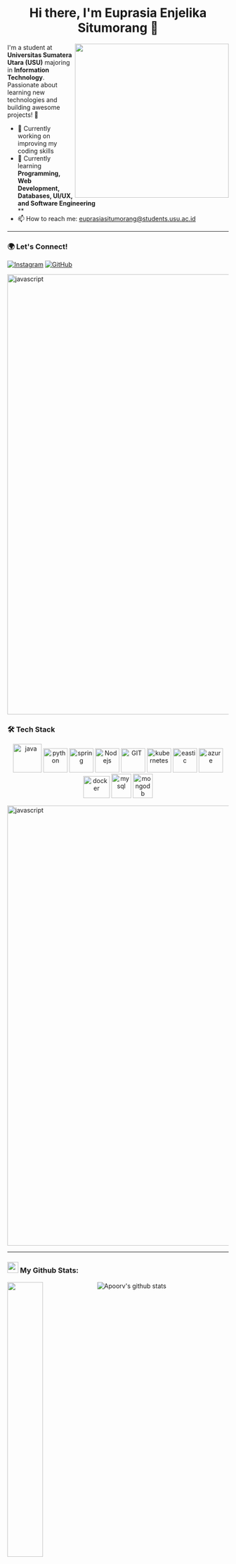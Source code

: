 <h1 align="center">Hi there, I'm Euprasia Enjelika Situmorang 👋 </h1>

<img src="https://media.giphy.com/media/qgQUggAC3Pfv687qPC/giphy.gif" width="350px" align="right" />

I'm a student at **Universitas Sumatera Utara (USU)** majoring in **Information Technology**. Passionate about learning new technologies and building awesome projects! 🚀

- 🔭 Currently working on improving my coding skills
- 🌱 Currently learning **Programming, Web Development, Databases, UI/UX, and Software Engineering**  
**
- 📫 How to reach me: euprasiasitumorang@students.usu.ac.id

---
### 🌍 Let's Connect!

[![Instagram](https://img.shields.io/badge/Instagram-Profile-purple?style=flat&logo=instagram)](https://www.instagram.com/euprasiaasitumorang/)
[![GitHub](https://img.shields.io/badge/GitHub-Profile-black?style=flat&logo=github)](https://github.com/euprasiaaja)

<!-- garis -->
<img align="center" src="https://user-images.githubusercontent.com/73097560/115834477-dbab4500-a447-11eb-908a-139a6edaec5c.gif" alt="javascript" width="1000"/>
<!-- End -->

### 🛠 Tech Stack

<p align="center">
      <img src="https://www.vectorlogo.zone/logos/java/java-icon.svg" alt="java" width="65" height="65"/> 
      <img src="https://www.vectorlogo.zone/logos/python/python-icon.svg" alt="python" width="55" height="55"/>
      <img src="https://www.vectorlogo.zone/logos/springio/springio-icon.svg" alt="spring" width="55" height="55"/>
      <img src="https://www.vectorlogo.zone/logos/nodejs/nodejs-icon.svg" alt="Nodejs" width="55" height="55"/>
      <img src="https://www.vectorlogo.zone/logos/git-scm/git-scm-icon.svg" alt="GIT" width="55" height="55"/> 
      <img src="https://www.vectorlogo.zone/logos/kubernetes/kubernetes-icon.svg" alt="kubernetes" width="55" height="55"/>
      <img src="https://www.vectorlogo.zone/logos/elastic/elastic-icon.svg" alt="eastic" width="55" height="55"/>
      <img src="https://www.vectorlogo.zone/logos/microsoft_azure/microsoft_azure-icon.svg" alt="azure" width="55" height="55"/>
      <img src="https://www.vectorlogo.zone/logos/docker/docker-official.svg" alt="docker" width="60" height="50"/>
      <img src="https://www.vectorlogo.zone/logos/mysql/mysql-icon.svg" alt="mysql" width="45" height="55"/>
      <img src="https://www.vectorlogo.zone/logos/mongodb/mongodb-icon.svg" alt="mongodb" width="45" height="55"/>
</p>
<!-- garis -->
<img align="center" src="https://user-images.githubusercontent.com/73097560/115834477-dbab4500-a447-11eb-908a-139a6edaec5c.gif" alt="javascript" width="1000"/>
<!-- End -->

---
### <img src='https://media1.giphy.com/media/du3J3cXyzhj75IOgvA/giphy.gif?cid=ecf05e47x2g034i9pzwtzzsd3xgg2w9nr94t4tflbbgo3008&rid=giphy.gif' width='25' /> My Github Stats:
![Apoorv's github stats](https://github-readme-stats.vercel.app/api?username=euprasiaaja&show_icons=true&title_color=ffc857&icon_color=8ac926&text_color=daf7dc&bg_color=151515&hide=issues&count_private=true&include_all_commits=true)
<a href="https://github.com/euprasiaaja/github-readme-stats"><img align="left" width="40%" src="https://github-readme-stats.vercel.app/api/top-langs/?username=euprasiaaja&layout=compact&theme=tokyonight" /></a>

<br/>


<img height="120" alt="Thanks for visiting me" width="100%" src="https://raw.githubusercontent.com/BrunnerLivio/brunnerlivio/master/images/marquee.svg" />
<p align="center">
  <img src="https://capsule-render.vercel.app/api?type=waving&color=gradient&height=60&section=footer&width=100"/>
</p>

⭐️ From [Euprasia](https://github.com/your-username)
